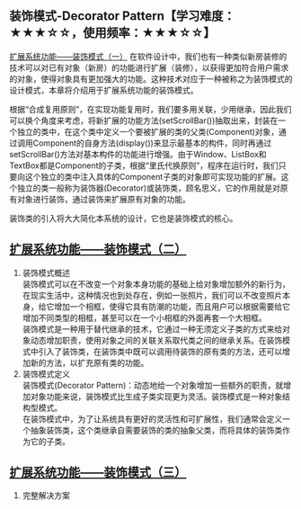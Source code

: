 ## 装饰模式-Decorator Pattern【学习难度：★★★☆☆，使用频率：★★★☆☆】  
[扩展系统功能——装饰模式（一）](http://blog.csdn.net/lovelion/article/details/7424685)
在软件设计中，我们也有一种类似新房装修的技术可以对已有对象（新房）的功能进行扩展（装修），以获得更加符合用户需求的对象，使得对象具有更加强大的功能。这种技术对应于一种被称之为装饰模式的设计模式，本章将介绍用于扩展系统功能的装饰模式。  

根据“合成复用原则”，在实现功能复用时，我们要多用关联，少用继承，因此我们可以换个角度来考虑，将新扩展的功能方法(setScrollBar())抽取出来，封装在一个独立的类中，在这个类中定义一个要被扩展的类的父类(Component)对象，通过调用Component的自身方法(display())来显示最基本的构件，同时再通过setScrollBar()方法对基本构件的功能进行增强。由于Window、ListBox和TextBox都是Component的子类，根据“里氏代换原则”，程序在运行时，我们只要向这个独立的类中注入具体的Component子类的对象即可实现功能的扩展。这个独立的类一般称为装饰器(Decorator)或装饰类，顾名思义，它的作用就是对原有对象进行装饰，通过装饰来扩展原有对象的功能。  

装饰类的引入将大大简化本系统的设计，它也是装饰模式的核心。  
## [扩展系统功能——装饰模式（二）](http://blog.csdn.net/lovelion/article/details/7425849)  
1. 装饰模式概述  
 装饰模式可以在不改变一个对象本身功能的基础上给对象增加额外的新行为，在现实生活中，这种情况也到处存在，例如一张照片，我们可以不改变照片本身，给它增加一个相框，使得它具有防潮的功能，而且用户可以根据需要给它增加不同类型的相框，甚至可以在一个小相框的外面再套一个大相框。  
 装饰模式是一种用于替代继承的技术，它通过一种无须定义子类的方式来给对象动态增加职责，使用对象之间的关联关系取代类之间的继承关系。在装饰模式中引入了装饰类，在装饰类中既可以调用待装饰的原有类的方法，还可以增加新的方法，以扩充原有类的功能。  
2. 装饰模式定义  
装饰模式(Decorator Pattern)：动态地给一个对象增加一些额外的职责，就增加对象功能来说，装饰模式比生成子类实现更为灵活。装饰模式是一种对象结构型模式。  
在装饰模式中，为了让系统具有更好的灵活性和可扩展性，我们通常会定义一个抽象装饰类，这个类继承自需要装饰的类的抽象父类，而将具体的装饰类作为它的子类。  
## [扩展系统功能——装饰模式（三）](http://blog.csdn.net/LoveLion/article/details/7425861)
1. 完整解决方案  
